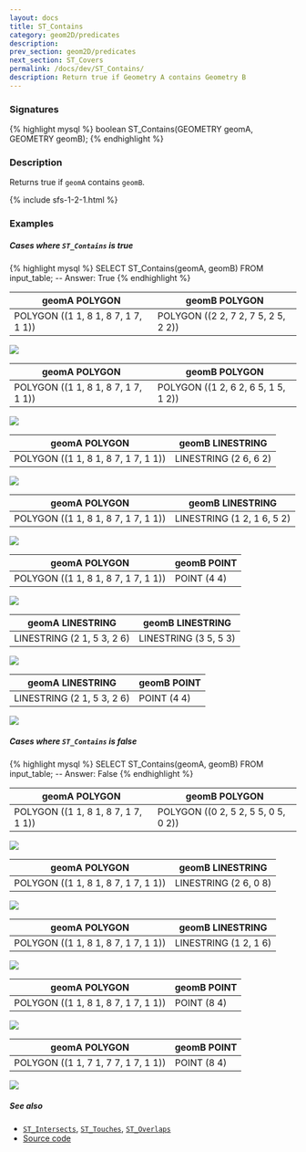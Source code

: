 ```yaml
---
layout: docs
title: ST_Contains
category: geom2D/predicates
description: 
prev_section: geom2D/predicates
next_section: ST_Covers
permalink: /docs/dev/ST_Contains/
description: Return true if Geometry A contains Geometry B
---
```


### Signatures

{% highlight mysql %}
boolean ST_Contains(GEOMETRY geomA, GEOMETRY geomB);
{% endhighlight %}

### Description

Returns true if `geomA` contains `geomB`.

{% include sfs-1-2-1.html %}

### Examples

##### Cases where `ST_Contains` is true

{% highlight mysql %}
SELECT ST_Contains(geomA, geomB) FROM input_table;
-- Answer:    True
{% endhighlight %}

| geomA POLYGON                       | geomB POLYGON                       |
|-------------------------------------|-------------------------------------|
| POLYGON ((1 1, 8 1, 8 7, 1 7, 1 1)) | POLYGON ((2 2, 7 2, 7 5, 2 5, 2 2)) |

<img class="displayed" src="../ST_Contains_1.png"/>

| geomA POLYGON                       | geomB POLYGON                       |
|-------------------------------------|-------------------------------------|
| POLYGON ((1 1, 8 1, 8 7, 1 7, 1 1)) | POLYGON ((1 2, 6 2, 6 5, 1 5, 1 2)) |

<img class="displayed" src="../ST_Contains_4.png"/>

| geomA POLYGON                       | geomB LINESTRING      |
|-------------------------------------|-----------------------|
| POLYGON ((1 1, 8 1, 8 7, 1 7, 1 1)) | LINESTRING (2 6, 6 2) |

<img class="displayed" src="../ST_Contains_2.png"/>

| geomA POLYGON                       | geomB LINESTRING           |
|-------------------------------------|----------------------------|
| POLYGON ((1 1, 8 1, 8 7, 1 7, 1 1)) | LINESTRING (1 2, 1 6, 5 2) |

<img class="displayed" src="../ST_Contains_5.png"/>

| geomA POLYGON                       | geomB POINT |
|-------------------------------------|-------------|
| POLYGON ((1 1, 8 1, 8 7, 1 7, 1 1)) | POINT (4 4) |

<img class="displayed" src="../ST_Contains_3.png"/>

| geomA LINESTRING           | geomB LINESTRING      |
|----------------------------|-----------------------|
| LINESTRING (2 1, 5 3, 2 6) | LINESTRING (3 5, 5 3) |

<img class="displayed" src="../ST_Contains_10.png"/>

| geomA LINESTRING           | geomB POINT |
|----------------------------|-------------|
| LINESTRING (2 1, 5 3, 2 6) | POINT (4 4) |

<img class="displayed" src="../ST_Contains_11.png"/>

##### Cases where `ST_Contains` is false

{% highlight mysql %}
SELECT ST_Contains(geomA, geomB) FROM input_table;
-- Answer:    False
{% endhighlight %}

| geomA POLYGON                       | geomB POLYGON                       |
|-------------------------------------|-------------------------------------|
| POLYGON ((1 1, 8 1, 8 7, 1 7, 1 1)) | POLYGON ((0 2, 5 2, 5 5, 0 5, 0 2)) |

<img class="displayed" src="../ST_Contains_7.png"/>

| geomA POLYGON                       | geomB LINESTRING      |
|-------------------------------------|-----------------------|
| POLYGON ((1 1, 8 1, 8 7, 1 7, 1 1)) | LINESTRING (2 6, 0 8) |

<img class="displayed" src="../ST_Contains_8.png"/>

| geomA POLYGON                       | geomB LINESTRING      |
|-------------------------------------|-----------------------|
| POLYGON ((1 1, 8 1, 8 7, 1 7, 1 1)) | LINESTRING (1 2, 1 6) |

<img class="displayed" src="../ST_Contains_12.png"/>

| geomA POLYGON                       | geomB POINT |
|-------------------------------------|-------------|
| POLYGON ((1 1, 8 1, 8 7, 1 7, 1 1)) | POINT (8 4) |

<img class="displayed" src="../ST_Contains_6.png"/>

| geomA POLYGON                       | geomB POINT |
|-------------------------------------|-------------|
| POLYGON ((1 1, 7 1, 7 7, 1 7, 1 1)) | POINT (8 4) |

<img class="displayed" src="../ST_Contains_9.png"/>



##### See also

* [`ST_Intersects`](../ST_Intersects), [`ST_Touches`](../ST_Touches), [`ST_Overlaps`](../ST_Overlaps)
* <a href="https://github.com/irstv/H2GIS/blob/master/h2spatial/src/main/java/org/h2gis/h2spatial/internal/function/spatial/predicates/ST_Contains.java" target="_blank">Source code</a>
